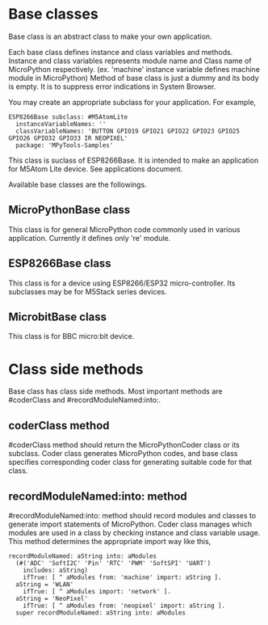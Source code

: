 # Base classes
Base class is an abstract class to make your own application.

Each base class defines instance and class variables and methods.
Instance and class variables represents module name and Class name of MicroPython respectively.
(ex. 'machine' instance variable defines machine module in MicroPython)
Method of base class is just a dummy and its body is empty. It is to suppress error indications in System Browser.

You may create an appropriate subclass for your application. For example,

```Smalltalk
ESP8266Base subclass: #M5AtomLite
  instanceVariableNames: ''
  classVariableNames: 'BUTTON GPIO19 GPIO21 GPIO22 GPIO23 GPIO25 GPIO26 GPIO32 GPIO33 IR NEOPIXEL'
  package: 'MPyTools-Samples'
```

This class is suclass of ESP8266Base. It is intended to make an application for M5Atom Lite device. See applications document.

Available base classes are the followings.

## MicroPythonBase class
This class is for general MicroPython code commonly used in various application.
Currently it defines only 're' module.

## ESP8266Base class
This class is for a device using ESP8266/ESP32 micro-controller.
Its subclasses may be for M5Stack series devices.

## MicrobitBase class
This class is for BBC micro:bit device.

# Class side methods
Base class has class side methods. Most important methods are #coderClass and #recordModuleNamed:into:.

## coderClass method
#coderClass method should return the MicroPythonCoder class or its subclass. Coder class generates MicroPython codes, and base class specifies corresponding coder class for generating suitable code for that class.

## recordModuleNamed:into: method
#recordModuleNamed:into: method should record modules and classes to generate import statements of MicroPython. Coder class manages which modules are used in a class by checking instance and class variable usage. This method determines the appropriate import way like this,

```smalltalk
recordModuleNamed: aString into: aModules
  (#('ADC' 'SoftI2C' 'Pin' 'RTC' 'PWM' 'SoftSPI' 'UART')
    includes: aString)
    ifTrue: [ ^ aModules from: 'machine' import: aString ].
  aString = 'WLAN'
    ifTrue: [ ^ aModules import: 'network' ].
  aString = 'NeoPixel'
    ifTrue: [ ^ aModules from: 'neopixel' import: aString ].
  super recordModuleNamed: aString into: aModules
```
